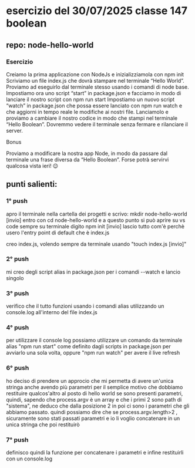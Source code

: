 # esercizio del 30/07/2025 classe 147 boolean

## repo: node-hello-world

### Esercizio

Creiamo la prima applicazione con NodeJs e inizializziamola con npm init
Scriviamo un file index.js che dovrà stampare nel terminale “Hello World”. Proviamo ad eseguirlo dal terminale stesso usando i comandi di node base.
Impostiamo ora uno script “start” in package.json e facciamo in modo di lanciare il nostro script con npm run start
Impostiamo un nuovo script “watch” in package.json che possa essere lanciato con npm run watch e che aggiorni in tempo reale le modifiche ai nostri file. Lanciamolo e proviamo a cambiare il nostro codice in modo che stampi nel terminale “Hello Boolean”. Dovremmo vedere il terminale senza fermare e rilanciare il server.

Bonus

Proviamo a modificare la nostra app Node, in modo da passare dal terminale una frase diversa da “Hello Boolean”. Forse potrà servirvi qualcosa vista ieri! 😉

## punti salienti:

### 1° push

apro il terminale nella cartella dei progetti e scrivo:
mkdir node-hello-world [invio]
entro con cd node-hello-world e a questo punto si può aprire su vs code
sempre su terminale digito npm init [invio]
lascio tutto com'è perchè usero l'entry point di default che è index.js

creo index.js, volendo sempre da terminale usando "touch index.js [invio]"

### 2° push

mi creo degli script alias in package.json per i comandi --watch e lancio singolo

### 3° push

verifico che il tutto funzioni usando i comandi alias utilizzando un console.log all'interno del file index.js

### 4° push

per utilizzare il console log possiamo utilizzare un comando da terminale alias "npm run start" come definito dagli scripts in package.json per avviarlo una sola volta, oppure "npm run watch" per avere il live refresh

### 6° push

ho deciso di prendere un approcio che mi permetta di avere un'unica stringa anche avendo più parametri per il semplice motivo che dobbiamo restituire qualcos'altro al posto di hello world se sono presenti parametri, quindi, sapendo che process.argv è un array e che i primi 2 sono path di "sistema",
ne deduco che dalla posizione 2 in poi ci sono i parametri che gli abbiamo passato.
quindi possiamo dire che se process.argv.length>2 , sicuramente sono stati passati parametri e io li voglio concatenare in un unica stringa che poi restituirò

### 7° push

definisco quindi la funzione per concatenare i parametri e infine restituirli con un console.log
